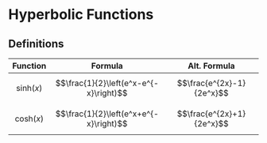 # Hyperbolic Functions

## Definitions

| Function | Formula | Alt. Formula |
|--|--|--|
| $$\text{sinh}(x)$$ | $$\frac{1}{2}\left(e^x-e^{-x}\right)$$ | $$\frac{e^{2x}-1}{2e^x}$$ |
| $$\text{cosh}(x)$$ | $$\frac{1}{2}\left(e^x+e^{-x}\right)$$ | $$\frac{e^{2x}+1}{2e^x}$$ |
